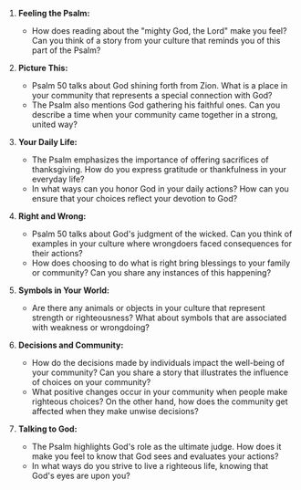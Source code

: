 1. **Feeling the Psalm:**
   - How does reading about the "mighty God, the Lord" make you feel? Can you think of a story from your culture that reminds you of this part of the Psalm?

2. **Picture This:**
   - Psalm 50 talks about God shining forth from Zion. What is a place in your community that represents a special connection with God?
   - The Psalm also mentions God gathering his faithful ones. Can you describe a time when your community came together in a strong, united way?

3. **Your Daily Life:**
   - The Psalm emphasizes the importance of offering sacrifices of thanksgiving. How do you express gratitude or thankfulness in your everyday life?
   - In what ways can you honor God in your daily actions? How can you ensure that your choices reflect your devotion to God?

4. **Right and Wrong:**
   - Psalm 50 talks about God's judgment of the wicked. Can you think of examples in your culture where wrongdoers faced consequences for their actions?
   - How does choosing to do what is right bring blessings to your family or community? Can you share any instances of this happening?

5. **Symbols in Your World:**
   - Are there any animals or objects in your culture that represent strength or righteousness? What about symbols that are associated with weakness or wrongdoing?

6. **Decisions and Community:**
   - How do the decisions made by individuals impact the well-being of your community? Can you share a story that illustrates the influence of choices on your community?
   - What positive changes occur in your community when people make righteous choices? On the other hand, how does the community get affected when they make unwise decisions?

7. **Talking to God:**
   - The Psalm highlights God's role as the ultimate judge. How does it make you feel to know that God sees and evaluates your actions?
   - In what ways do you strive to live a righteous life, knowing that God's eyes are upon you?
